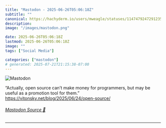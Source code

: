 ```yaml
---
title: "Mastodon - 2025-06-26T05:06:18Z"
subtitle: ""
canonical: https://hachyderm.io/users/mweagle/statuses/114747924729123580
description:
image: "/images/mastodon.png"

date: 2025-06-26T05:06:18Z
lastmod: 2025-06-26T05:06:18Z
image: ""
tags: ["Social Media"]

categories: ["mastodon"]
# generated: 2025-07-21T21:15:38-07:00
---
```

![Mastodon](/images/mastodon.png)

<p>“Actually, open source can’t make money for programmers, but may be useful as a promotion tool for them.”<br /><a href="https://vitonsky.net/blog/2025/06/24/open-source/" target="_blank" rel="nofollow noopener noreferrer" translate="no"><span class="invisible">https://</span><span class="ellipsis">vitonsky.net/blog/2025/06/24/o</span><span class="invisible">pen-source/</span></a></p>


###### [Mastodon Source 🐘](https://hachyderm.io/@mweagle/114747924729123580)

___
